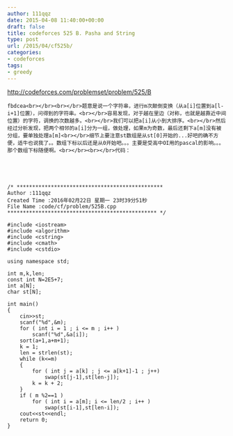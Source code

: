 ```yaml
---
author: 111qqz
date: 2015-04-08 11:40:00+00:00
draft: false
title: codeforces 525 B. Pasha and String
type: post
url: /2015/04/cf525b/
categories:
- codeforces
tags:
- greedy
---
```


http://codeforces.com/problemset/problem/525/B

    
    fbdcea<br></br><br></br>题意是说一个字符串，进行m次颠倒变换（从a[i]位置到a[l-i+1]位置），问得到的字符串。<br></br>容易发现，对于越在里边（对称，也就是越靠近中间位置）的字符，调换的次数越多。<br></br>我们可以把a[i]从小到大排序。<br></br>然后经过分析发现，把两个相邻的a[i]分为一组，做处理，如果m为奇数，最后还剩下a[m]没有被分组，要单独处理a[m]<br></br>细节上要注意st数组是从st[0]开始的...好吧的确不方便，适牛也说我了。。数组下标以后还是从0开始吧。。。主要是受高中OI用的pascal的影响。。。那个数组下标随便啊。<br></br><br></br>代码：


 

    
    /* ***********************************************
    Author :111qqz
    Created Time :2016年02月22日 星期一 23时39分51秒
    File Name :code/cf/problem/525B.cpp
    ************************************************ */
    
    #include <iostream>
    #include <algorithm>
    #include <cstring>
    #include <cmath>
    #include <cstdio>
    
    using namespace std;
    
    int m,k,len;
    const int N=2E5+7;
    int a[N];
    char st[N];
    
    int main()
    {
        cin>>st;
        scanf("%d",&m);
        for ( int i = 1 ; i <= m ; i++ )
            scanf("%d",&a[i]);
        sort(a+1,a+m+1);
        k = 1;
        len = strlen(st);
        while (k<=m)
        {
            for ( int j = a[k] ; j <= a[k+1]-1 ; j++)
                swap(st[j-1],st[len-j]);
            k = k + 2;
        }
        if ( m %2==1 )
            for ( int i = a[m]; i <= len/2 ; i++ )
                swap(st[i-1],st[len-i]);
        cout<<st<<endl;
        return 0;
    }



